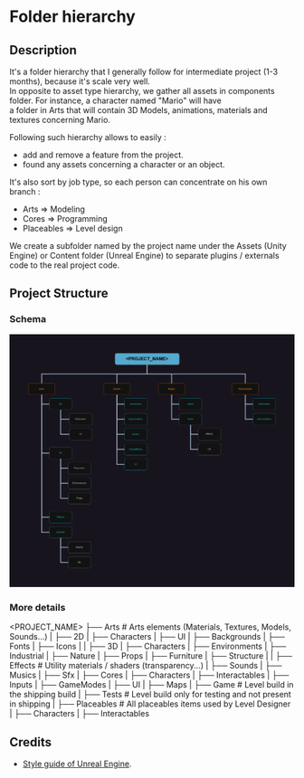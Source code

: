 # Folder hierarchy
## Description
It's a folder hierarchy that I generally follow for intermediate project (1-3 months), because it's scale very well.  
In opposite to asset type hierarchy, we gather all assets in components folder. For instance, a character named "Mario" will have  
a folder in Arts that will contain 3D Models, animations, materials and textures concerning Mario.

Following such hierarchy allows to easily :
- add and remove a feature from the project.
- found any assets concerning a character or an object.

It's also sort by job type, so each person can concentrate on his own branch :
- Arts => Modeling
- Cores => Programming
- Placeables => Level design

We create a subfolder named by the project name under the Assets (Unity Engine) or Content folder (Unreal Engine) to separate plugins / externals
code to the real project code.


## Project Structure
### Schema
![Folder Hierarchy](assets/folder-hierarchy.png)

### More details
<PROJECT_NAME>
├── Arts                      # Arts elements (Materials, Textures, Models, Sounds...)
|    ├── 2D
|        ├── Characters
|        ├── UI
|            ├── Backgrounds
|            ├── Fonts
|            ├── Icons
|
|    ├── 3D
|        ├── Characters
|        ├── Environments
|            ├── Industrial
|            ├── Nature
|        ├── Props
|            ├── Furniture
|            ├── Structure
|
|    ├── Effects              # Utility materials / shaders (transparency...)
|    ├── Sounds
|        ├── Musics
|        ├── Sfx
|
├── Cores
|    ├── Characters
|    ├── Interactables
|    ├── Inputs
|    ├── GameModes
|    ├── UI
|
├── Maps
|    ├── Game                 # Level build in the shipping build
|    ├── Tests                # Level build only for testing and not present in shipping
|
├── Placeables                # All placeables items used by Level Designer
|    ├── Characters
|    ├── Interactables

## Credits
- [Style guide of Unreal Engine](https://github.com/Allar/ue5-style-guide#2e1-example-project-content-structure).
